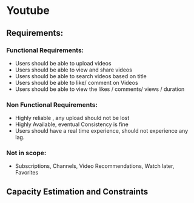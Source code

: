 # Youtube

## Requirements:

### Functional Requirements:

* Users should be able to upload videos
* Users should be able to view and share videos
* Users should be able to search videos based on title
* Users should be able to like/ comment on Videos
* Users should be able to view the likes / comments/ views / duration

### Non Functional Requirements:

* Highly reliable , any upload should not be lost
* Highly Available, eventual Consistency is fine
* Users should have a real time experience, should not experience any lag. 

### Not in scope:

* Subscriptions, Channels, Video Recommendations, Watch later, Favorites


## Capacity Estimation and Constraints

